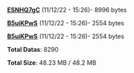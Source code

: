 [**ESNHQ7gC**](/data/ESNHQ7gC.txt) (11/12/22 - 15:26)- 8996 bytes

[**B5uiKPwS**](/data/B5uiKPwS.txt) (11/12/22 - 15:26)- 2554 bytes

[**B5uiKPwS**](/data/B5uiKPwS.txt) (11/12/22 - 15:26)- 2554 bytes

**Total Datas**: 8290

**Total Size**: 48.23 MB / 48.2 MB